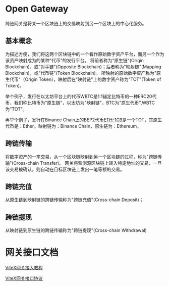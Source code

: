 # Open Gateway
跨链网关是将某一个区块链上的交易映射到另一个区块上的中心化服务。

## 基本概念
为描述方便，我们将这两个区块链中的一个看作原始数字资产平台，而另一个作为该资产映射成为的某种"代币"的发行平台。
将前者称为"原生链"(Origin Blockchain)，或"对手链"(Opposite Blockchain)；后者称为"映射链"(Mapping Blockchain)，或"代币链"(Token Blockchain)。
所映射的原始数字资产称为"原生代币"（Origin Token），映射后在"映射链"上的数字资产称为"TOT"(Token of Token)。

举个例子，发行在以太坊平台上的代币WBTC是1:1锚定比特币的一种ERC20代币，我们称比特币为"原生链"，以太坊为"映射链"，BTC为"原生代币",WBTC为"TOT"。

再举个例子，发行在Binance Chain上的BEP2代币[ETH-1C9](https://explorer.binance.org/asset/ETH-1C9)是一个TOT，其原生代币是：Ether。映射链为：Binance Chain，原生链为：Ethereum。

## 跨链传输
将数字资产的一笔交易，从一个区块链映射到另一个区块链的过程，称为"跨链传输"(Cross-chain Transfer)。
网关将监测源区块链上转入特定地址的交易，一旦该交易被确认，则自动在目标区块链上发出一笔等额的交易。

## 跨链充值
从原生链到映射链的跨链传输称为"跨链充值"(Cross-chain Deposit)；

## 跨链提现
从映射链到原生链的跨链传输称为"跨链提现"(Cross-chain Withdrawal)

# 网关接口文档
[ViteX网关接入教程](https://vite.wiki/zh/dex/operation/gate-integration.html)

[ViteX网关接口协议](https://vite.wiki/zh/dex/api/gate.html)
